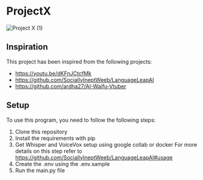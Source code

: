﻿# ProjectX

![Project X (1)](https://user-images.githubusercontent.com/61446939/225300921-299b0803-4114-4e8b-96e5-9f18d63332d1.png)



## Inspiration

This project has been inspired from the following projects:

- https://youtu.be/dKFnJCtcfMk
- https://github.com/SociallyIneptWeeb/LanguageLeapAI
- https://github.com/ardha27/AI-Waifu-Vtuber

## Setup

To use this program, you need to follow the following steps:

1. Clone this repository
2. Install the requirements with pip
3. Get Whisper and VoiceVox setup using google collab or docker
   For more details on this step refer to https://github.com/SociallyIneptWeeb/LanguageLeapAI#usage
4. Create the .env using the .env.sample
5. Run the main.py file
